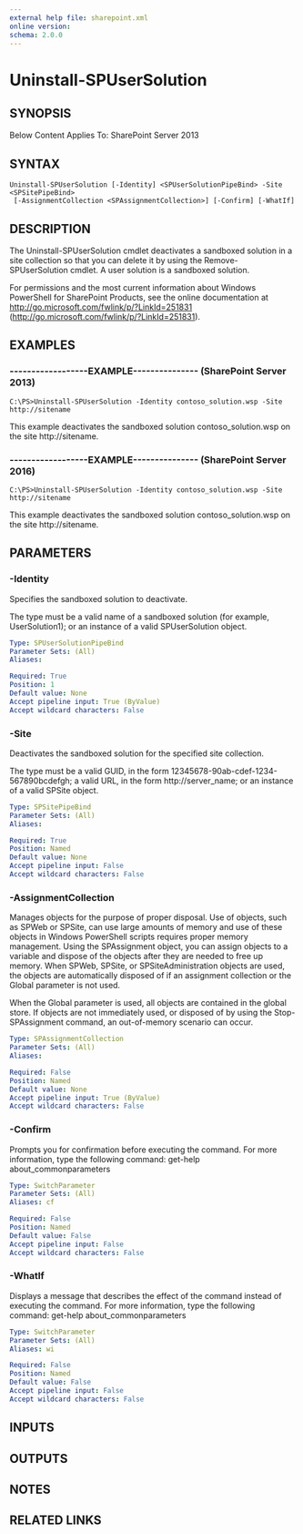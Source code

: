 ```yaml
---
external help file: sharepoint.xml
online version: 
schema: 2.0.0
---
```


# Uninstall-SPUserSolution

## SYNOPSIS
Below Content Applies To: SharePoint Server 2013

## SYNTAX

```
Uninstall-SPUserSolution [-Identity] <SPUserSolutionPipeBind> -Site <SPSitePipeBind>
 [-AssignmentCollection <SPAssignmentCollection>] [-Confirm] [-WhatIf]
```

## DESCRIPTION
The Uninstall-SPUserSolution cmdlet deactivates a sandboxed solution in a site collection so that you can delete it by using the Remove-SPUserSolution cmdlet.
A user solution is a sandboxed solution.

For permissions and the most current information about Windows PowerShell for SharePoint Products, see the online documentation at http://go.microsoft.com/fwlink/p/?LinkId=251831 (http://go.microsoft.com/fwlink/p/?LinkId=251831).

## EXAMPLES

### ------------------EXAMPLE--------------- (SharePoint Server 2013)
```
C:\PS>Uninstall-SPUserSolution -Identity contoso_solution.wsp -Site http://sitename
```

This example deactivates the sandboxed solution contoso_solution.wsp on the site http://sitename.

### ------------------EXAMPLE--------------- (SharePoint Server 2016)
```
C:\PS>Uninstall-SPUserSolution -Identity contoso_solution.wsp -Site http://sitename
```

This example deactivates the sandboxed solution contoso_solution.wsp on the site http://sitename.

## PARAMETERS

### -Identity
Specifies the sandboxed solution to deactivate.

The type must be a valid name of a sandboxed solution (for example, UserSolution1); or an instance of a valid SPUserSolution object.

```yaml
Type: SPUserSolutionPipeBind
Parameter Sets: (All)
Aliases: 

Required: True
Position: 1
Default value: None
Accept pipeline input: True (ByValue)
Accept wildcard characters: False
```

### -Site
Deactivates the sandboxed solution for the specified site collection.

The type must be a valid GUID, in the form 12345678-90ab-cdef-1234-567890bcdefgh; a valid URL, in the form http://server_name; or an instance of a valid SPSite object.

```yaml
Type: SPSitePipeBind
Parameter Sets: (All)
Aliases: 

Required: True
Position: Named
Default value: None
Accept pipeline input: False
Accept wildcard characters: False
```

### -AssignmentCollection
Manages objects for the purpose of proper disposal.
Use of objects, such as SPWeb or SPSite, can use large amounts of memory and use of these objects in Windows PowerShell scripts requires proper memory management.
Using the SPAssignment object, you can assign objects to a variable and dispose of the objects after they are needed to free up memory.
When SPWeb, SPSite, or SPSiteAdministration objects are used, the objects are automatically disposed of if an assignment collection or the Global parameter is not used.

When the Global parameter is used, all objects are contained in the global store.
If objects are not immediately used, or disposed of by using the Stop-SPAssignment command, an out-of-memory scenario can occur.

```yaml
Type: SPAssignmentCollection
Parameter Sets: (All)
Aliases: 

Required: False
Position: Named
Default value: None
Accept pipeline input: True (ByValue)
Accept wildcard characters: False
```

### -Confirm
Prompts you for confirmation before executing the command.
For more information, type the following command: get-help about_commonparameters

```yaml
Type: SwitchParameter
Parameter Sets: (All)
Aliases: cf

Required: False
Position: Named
Default value: False
Accept pipeline input: False
Accept wildcard characters: False
```

### -WhatIf
Displays a message that describes the effect of the command instead of executing the command.
For more information, type the following command: get-help about_commonparameters

```yaml
Type: SwitchParameter
Parameter Sets: (All)
Aliases: wi

Required: False
Position: Named
Default value: False
Accept pipeline input: False
Accept wildcard characters: False
```

## INPUTS

## OUTPUTS

## NOTES

## RELATED LINKS

